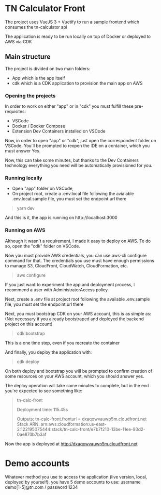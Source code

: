 # TN Calculator Front
The project uses VueJS 3 + Vuetify to run a sample frontend which consumes the tn-calculator api

The application is ready to be run locally on top of Docker or deployed to AWS via CDK

## Main structure

The project is divided on two main folders:
- App which is the app itself
- cdk which is a CDK application to provision the main app on AWS

### Opening the projects

In order to work on either "app" or in "cdk" you must fulfill these pre-requisites:
- VSCode
- Docker / Docker Compose
- Extension Dev Containers installed on VSCode

Now, in order to open "app" or "cdk", just open the correspondent folder on VSCode. You`ll be prompted to reopen the IDE on a container, which you must answer Yes.

Now, this can take some minutes, but thanks to the Dev Containers technology everything you need will be automatically provisioned for you.

### Running locally

- Open "app" folder on VSCode,
- On project root, create a .env.local file following the avialable .env.local.sample file, you must set the endpoint url there
> yarn dev

And this is it, the app is running on http://localhost:3000

### Running on AWS

Although it wasn`t a requirement, I made it easy to deploy on AWS. To do so, open the "cdk" folder on VSCode.

Now you must provide AWS credentials, you can use aws-cli configure command for that. The credentials you use must have enough permissions to manage S3, CloudFront, CloudWatch, CloudFormation, etc.

>aws configure

If you just want to experiment the app and deployment process, I recommend a user with AdministratorAccess policy.

Next, create a .env file at project root following the available .env.sample file, you must set the endpoint url there

Next, you must bootstrap CDK on your AWS account, this is as simple as:
(Not necessary if you already bootstraped and deployed the backend project on this account)
> cdk bootstrap

This is a one time step, even if you recreate the container

And finally, you deploy the application with:
> cdk deploy

On both deploy and bootstrap you will be prompted to confirm creation of some resources on your AWS account, which you should answer yes.

The deploy operation will take some minutes to complete, but in the end you`re expected to see something like:
>tn-calc-front
>
>Deployment time: 115.45s
>
>Outputs:
>tn-calc-front.fronturl = dxaqowvauwp5m.cloudfront.net
>Stack ARN:
>arn:aws:cloudformation:us-east-2:122195075444:stack/tn-calc-front/e7b7f210-13be-11ee-93d2-0ae870b7b3af

Now the app is deployed at http://dxaqowvauwp5m.cloudfront.net

# Demo accounts

Whatever method you use to access the application (live version, local, deployed by yourself), you have 5 demo accounts to use: username demo[1-5]@tn.com / password 1234 